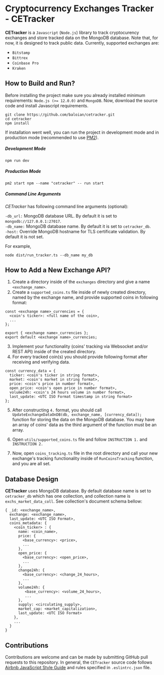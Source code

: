 # Cryptocurrency Exchanges Tracker - CETracker

**CETracker** is a `Javascript` (`Node.js`) library to track cryptocurency exchanges and store tracked data on the
MongoDB database. Note that, for now, it is designed to track public data.
Currently, supported exchanges are:
- `Bitstamp`
- `Bittrex`
- `Coinbase Pro`
- `Kraken`

## How to Build and Run?
Before installing the project make sure you already installed minimum requirements: `Node.js (>= 12.0.0)` and
`MongoDB`.  Now, download the source code and install Javascript requirements.

```
git clone https://github.com/baloian/cetracker.git
cd cetracker
npm install
```

If installation went well, you can run the project in development mode and in production mode (recommended to use
[PM2](https://pm2.keymetrics.io/)).

##### Development Mode

```
npm run dev
```

##### Production Mode

```
pm2 start npm --name "cetracker" -- run start
```

##### Command Line Arguments
*CETracker* has following command line arguments (optional):

`-db_url:` MongoDB database URL. By default it is set to `mongodb://127.0.0.1:27017`.\
`-db_name:` MongoDB database name. By default it is set to `cetracker_db`.\
`-host:` Override MongoDB hostname for TLS certificate validation. By default it is not set.

For example,

```
node dist/run_tracker.ts --db_name my_db
```


## How to Add a New Exchange API?
1. Create a directory inside of the `exchanges` directory and give a name `<exchange_name>`.
2. Create a `supported_coins.ts` file inside of newly created directory, named by the exchange name, and provide
supported coins in following format:

```
const <exchange name>_currencies = {
  <coin's ticker>: <full name of the coin>,
  ...
};

export { <exchange name>_currencies };
export default <exchange name>_currencies;
```

3. Implement your functionality (coins' tracking via Websocket and/or REST API) inside of the created directory.
4. For every tracked coin(s) you should provide following format after receiving and verifying data.

```
const currency_data = {
  ticker: <coin's ticker in string format>,
  market: <coin's market in string format>,
  price: <coin's price in number format>,
  open_price: <coin's open price in number format>,
  volume24h: <coin's 24 hours volume in number format>,
  last_update: <UTC ISO Format timestamp in string format>
};
```

5. After constructing `4.` format, you should call `UpdateExchangeDataOnDB(db, exchange_name, [currency_data]);`
function for storing the data on the MongoDB database. You may have an array of coins' data as the third argument of
the function must be an array.

6. Open `utils/supported_coins.ts` file and follow `INSTRUCTION 1.` and `INSTRUCTION 2.`

7. Now, open `coins_tracking.ts` file in the root directory and call your new exchange's tracking functionality
inside of `RunCoinsTracking` function, and you are all set.

## Database Design
**CETracker** uses MongoDB database. By default database name is set to `cetracker_db` which has one collection, and
collection name is `exchs_market_data_coll`. See collection's document schema bellow:

```
{ _id: <exchange_name>,
  exchange: <exchange_name>,
  last_update: <UTC ISO Format>,
  coins_metadata: {
    <coin_ticker> : {
      name: <coin_name>,
      price: {
        <base_currency>: <price>,
        ...
      },
      open_price: {
        <base_currency>: <open_price>,
        ...
      },
      change24h: {
        <base_currency>: <change_24_hours>,
        ...
      },
      volume24h: {
         <base_currency>: <volume_24_hours>,
         ...
      },
      supply: <circulating_supply>,
      market_cap: <market_capitalization>,
      last_update: <UTC ISO Format>
    },
    ...
  }
}
```

## Contributions
Contributions are welcome and can be made by submitting GitHub pull requests to this repository. In general, the
`CETracker` source code follows [Airbnb JavaScript Style Guide](https://github.com/airbnb/javascript) and rules
specified in `.eslintrc.json` file.

